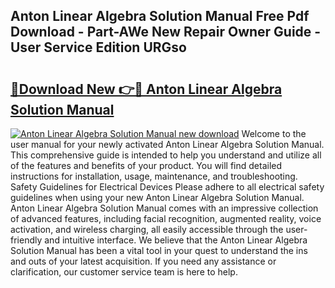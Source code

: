 ## Anton Linear Algebra Solution Manual Free Pdf Download - Part-AWe New Repair Owner Guide - User Service Edition URGso

# <h2><a href="http://bc77815.oget.top/?id=Anton+Linear+Algebra+Solution+Manual">🔗Download New 👉🔴 Anton Linear Algebra Solution Manual</a></h2>

[![Anton Linear Algebra Solution Manual new download](https://i.imgur.com/5g1atiW.png)](http://bc77815.oget.top/?id=Anton+Linear+Algebra+Solution+Manual)
Welcome to the user manual for your newly activated Anton Linear Algebra Solution Manual. This comprehensive guide is intended to help you understand and utilize all of the features and benefits of your product. You will find detailed instructions for installation, usage, maintenance, and troubleshooting. Safety Guidelines for Electrical Devices Please adhere to all electrical safety guidelines when using your new Anton Linear Algebra Solution Manual. Anton Linear Algebra Solution Manual comes with an impressive collection of advanced features, including facial recognition, augmented reality, voice activation, and wireless charging, all easily accessible through the user-friendly and intuitive interface. We believe that the Anton Linear Algebra Solution Manual has been a vital tool in your quest to understand the ins and outs of your latest acquisition. If you need any assistance or clarification, our customer service team is here to help.

